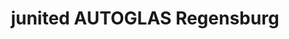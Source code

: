 ---
title: "junited AUTOGLAS Regensburg"
url: /regensburg/junited-autoglas-regensburg/
shop: Autowerkstatt
---